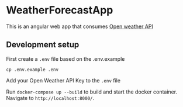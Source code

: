 # WeatherForecastApp

This is an angular web app that consumes [Open weather API](https://openweathermap.org/api/) 

## Development setup

First create a `.env` file based on the .env.example

`cp .env.example .env`

Add your Open Weather API Key to the `.env` file

Run `docker-compose up --build` to build and  start the docker container. Navigate to `http://localhost:8000/`. 
